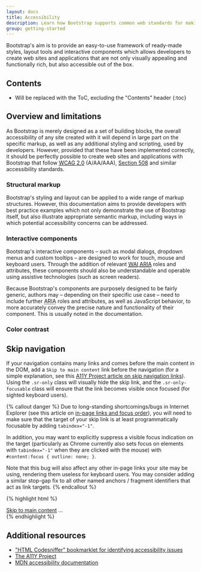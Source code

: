 ```yaml
---
layout: docs
title: Accessibility
description: Learn how Bootstrap supports common web standards for making sites that are accessibile to those using assistive technology.
group: getting-started
---
```


Bootstrap's aim is to provide an easy-to-use framework of ready-made styles, layout tools and interactive components which  allows developers to create web sites and applications that are not only visually appealing and functionally rich, but also accessible out of the box.

## Contents

* Will be replaced with the ToC, excluding the "Contents" header
{:toc}

## Overview and limitations

As Bootstrap is merely designed as a set of building blocks, the overall accessibility of any site created with it will depend in large part on the specific markup, as well as any additional styling and scripting, used by developers. However, provided that these have been implemented correctly, it should be perfectly possible to create web sites and applications with Bootstrap that follow [<abbr title="Web Content Accessibility Guidelines">WCAG</abbr> 2.0](https://www.w3.org/TR/WCAG20/) (A/AA/AAA), [Section 508](https://www.section508.gov/) and similar accessibility standards.

### Structural markup

Bootstrap's styling and layout can be applied to a wide range of markup structures. However, this documentation aims to provide developers with best practice examples which not only demonstrate the use of Bootstrap itself, but also illustrate appropriate semantic markup, including ways in which potential accessibility concerns can be addressed.

### Interactive components

Bootstrap's interactive components – such as modal dialogs, dropdown menus and custom tooltips – are designed to work for touch, mouse and keyboard users. Through the addition of relevant [<abbr title="Web Accessibility Initiative">WAI</abbr> <abbr title="Accessible Rich Internet Applications">ARIA</abbr>](https://www.w3.org/WAI/intro/aria) roles and attributes, these components should also be understandable and operable using assistive technologies (such as screen readers).

Because Bootstrap's components are purposely designed to be fairly generic, authors may – depending on their specific use case – need to include further <abbr title="Accessible Rich Internet Applications">ARIA</abbr> roles and attributes, as well as JavaScript behavior, to more accurately convey the precise nature and functionality of their component. This is usually noted in the documentation.

### Color contrast



## Skip navigation

If your navigation contains many links and comes before the main content in the DOM, add a `Skip to main content` link before the navigation (for a simple explanation, see this [A11Y Project article on skip navigation links](http://a11yproject.com/posts/skip-nav-links/)). Using the `.sr-only` class will visually hide the skip link, and the `.sr-only-focusable` class will ensure that the link becomes visible once focused (for sighted keyboard users).

{% callout danger %}
Due to long-standing shortcomings/bugs in Internet Explorer (see this article on [in-page links and focus order](http://accessibleculture.org/articles/2010/05/in-page-links/)), you will need to make sure that the target of your skip link is at least programmatically focusable by adding `tabindex="-1"`.

In addition, you may want to explicitly suppress a visible focus indication on the target (particularly as Chrome currently also sets focus on elements with `tabindex="-1"` when they are clicked with the mouse) with `#content:focus { outline: none; }`.

Note that this bug will also affect any other in-page links your site may be using, rendering them useless for keyboard users. You may consider adding a similar stop-gap fix to all other named anchors / fragment identifiers that act as link targets.
{% endcallout %}

{% highlight html %}
<body>
  <a href="#content" class="sr-only sr-only-focusable">Skip to main content</a>
  ...
  <div class="container" id="content" tabindex="-1">
    <!-- The main page content -->
  </div>
</body>
{% endhighlight %}

## Additional resources

- ["HTML Codesniffer" bookmarklet for identifying accessibility issues](https://github.com/squizlabs/HTML_CodeSniffer)
- [The A11Y Project](http://a11yproject.com/)
- [MDN accessibility documentation](https://developer.mozilla.org/en-US/docs/Web/Accessibility)
